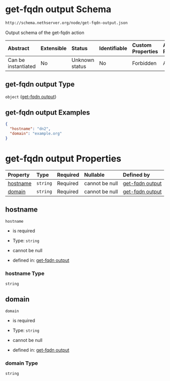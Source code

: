 # get-fqdn output Schema

```txt
http://schema.nethserver.org/node/get-fqdn-output.json
```

Output schema of the get-fqdn action

| Abstract            | Extensible | Status         | Identifiable | Custom Properties | Additional Properties | Access Restrictions | Defined In                                                               |
| :------------------ | :--------- | :------------- | :----------- | :---------------- | :-------------------- | :------------------ | :----------------------------------------------------------------------- |
| Can be instantiated | No         | Unknown status | No           | Forbidden         | Allowed               | none                | [get-fqdn-output.json](node/get-fqdn-output.json "open original schema") |

## get-fqdn output Type

`object` ([get-fqdn output](get-fqdn-output.md))

## get-fqdn output Examples

```json
{
  "hostname": "dn2",
  "domain": "example.org"
}
```

# get-fqdn output Properties

| Property              | Type     | Required | Nullable       | Defined by                                                                                                                              |
| :-------------------- | :------- | :------- | :------------- | :-------------------------------------------------------------------------------------------------------------------------------------- |
| [hostname](#hostname) | `string` | Required | cannot be null | [get-fqdn output](get-fqdn-output-properties-hostname.md "http://schema.nethserver.org/node/get-fqdn-output.json#/properties/hostname") |
| [domain](#domain)     | `string` | Required | cannot be null | [get-fqdn output](get-fqdn-output-properties-domain.md "http://schema.nethserver.org/node/get-fqdn-output.json#/properties/domain")     |

## hostname



`hostname`

*   is required

*   Type: `string`

*   cannot be null

*   defined in: [get-fqdn output](get-fqdn-output-properties-hostname.md "http://schema.nethserver.org/node/get-fqdn-output.json#/properties/hostname")

### hostname Type

`string`

## domain



`domain`

*   is required

*   Type: `string`

*   cannot be null

*   defined in: [get-fqdn output](get-fqdn-output-properties-domain.md "http://schema.nethserver.org/node/get-fqdn-output.json#/properties/domain")

### domain Type

`string`
